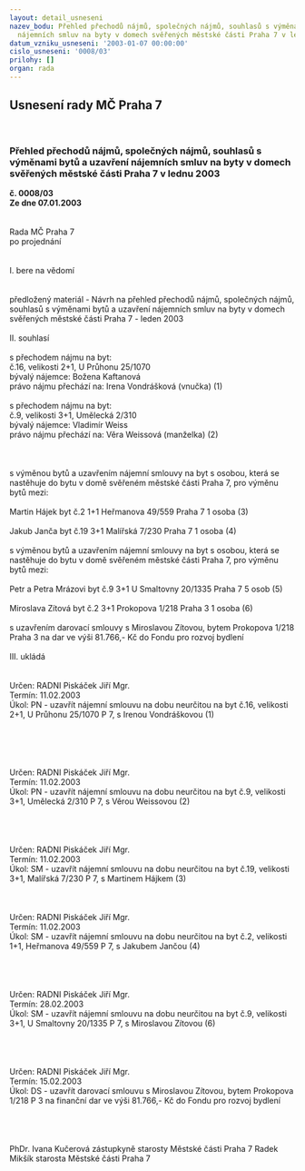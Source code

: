 ```yaml
---
layout: detail_usneseni
nazev_bodu: Přehled přechodů nájmů, společných nájmů, souhlasů s výměnami bytů a uzavření
  nájemních smluv na byty v domech svěřených městské části Praha 7 v lednu 2003
datum_vzniku_usneseni: '2003-01-07 00:00:00'
cislo_usneseni: '0008/03'
prilohy: []
organ: rada
---
```

<div id="ucUsn_pList" class="usn">
	<span><h2>Usnesení rady MČ Praha 7 </h2>
<br></span><div class="standBody">
<span><h3>Přehled přechodů nájmů, společných nájmů, souhlasů s výměnami bytů a uzavření nájemních smluv na byty v domech svěřených městské části Praha 7 v lednu 2003</h3></span><div class="center">
		<strong>č. 0008/03</strong><br>
	</div>
<div class="center">
		<strong>Ze dne 07.01.2003</strong><br><br>
	</div>
<br>Rada MČ Praha 7<br>po projednání<br><br><br>I.	bere na vědomí<br><br> <br>předložený materiál - Návrh na přehled přechodů nájmů, společných nájmů, souhlasů s výměnami bytů a uzavření nájemních smluv na byty v domech svěřených městské části Praha 7 - leden 2003<br><br>II.	souhlasí<br><br>s přechodem nájmu na byt:<br>č.16, velikosti 2+1, U Průhonu 25/1070<br>bývalý nájemce: Božena Kaftanová<br>právo nájmu přechází na: Irena Vondrášková (vnučka)                                                                    (1)<br><br>s přechodem nájmu na byt:<br>č.9, velikosti 3+1, Umělecká 2/310<br>bývalý nájemce: Vladimír Weiss<br>právo nájmu přechází na: Věra Weissová (manželka)                                                                        (2)<br><br><br><br>s výměnou bytů a uzavřením nájemní smlouvy na byt s osobou, která se nastěhuje do bytu v domě svěřeném městské části Praha 7, pro výměnu bytů mezi:<br><br>Martin Hájek                        byt č.2     1+1        Heřmanova 49/559       Praha 7                1 osoba      (3)                                            <br>                                                                                       <br>Jakub Janča                          byt č.19   3+1        Malířská 7/230              Praha 7                1 osoba      (4)     <br><br>s výměnou bytů a uzavřením nájemní smlouvy na byt s osobou, která se nastěhuje do bytu v domě svěřeném městské části Praha 7, pro výměnu bytů mezi:<br><br>Petr a Petra Mrázovi             byt č.9     3+1       U Smaltovny 20/1335     Praha 7               5 osob      (5)<br> <br>Miroslava Zítová                  byt č.2      3+1      Prokopova 1/218             Praha 3               1 osoba      (6)      <br><br>s uzavřením darovací smlouvy s Miroslavou Zítovou, bytem Prokopova 1/218 Praha 3 na dar ve výši 81.766,- Kč  do Fondu pro rozvoj bydlení<br><br>III.	ukládá <br><br> <br>Určen:	RADNI Piskáček Jiří Mgr.<br>Termín: 11.02.2003<br>Úkol:	PN - uzavřít nájemní smlouvu na dobu neurčitou na byt č.16, velikosti 2+1, U Průhonu 25/1070 P 7,  s  Irenou Vondráškovou  (1)                                 <br> <br><br> <br><br> <br>Určen:	RADNI Piskáček Jiří Mgr.<br>Termín: 11.02.2003<br>Úkol:	PN - uzavřít nájemní smlouvu na dobu neurčitou na byt č.9, velikosti 3+1, Umělecká 2/310  P 7, s Věrou Weissovou (2)<br> <br><br><br> <br>Určen:	RADNI Piskáček Jiří Mgr.<br>Termín: 11.02.2003<br>Úkol:	SM - uzavřít nájemní smlouvu na dobu neurčitou na byt č.19, velikosti 3+1, Malířská 7/230  P 7, s Martinem Hájkem (3)<br> <br><br> <br>Určen:	RADNI Piskáček Jiří Mgr.<br>Termín: 11.02.2003<br>Úkol:	SM - uzavřít nájemní smlouvu na dobu neurčitou na byt č.2, velikosti 1+1, Heřmanova 49/559 P 7, s Jakubem Jančou  (4)<br> <br><br><br> <br>Určen:	RADNI Piskáček Jiří Mgr.<br>Termín: 28.02.2003<br>Úkol:	SM - uzavřít nájemní smlouvu na dobu neurčitou na byt č.9,  velikosti 3+1, U Smaltovny 20/1335 P 7, s Miroslavou Zítovou  (6)<br> <br><br> <br> <br>Určen:	RADNI Piskáček Jiří Mgr.<br>Termín: 15.02.2003<br>Úkol:	DS - uzavřít darovací smlouvu s Miroslavou Zítovou, bytem Prokopova 1/218 P 3 na finanční dar ve výši 81.766,- Kč do Fondu pro rozvoj bydlení<br> <br><br><br> <br>PhDr. Ivana Kučerová zástupkyně starosty Městské části Praha 7	 Radek Mikšík starosta Městské části Praha 7<br>	<br><br>
</div>
</div>